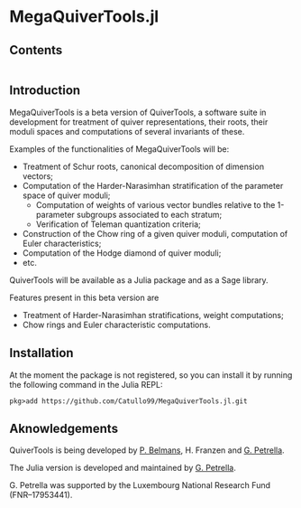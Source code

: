 # MegaQuiverTools.jl

## Contents

```@contents
```

## Introduction

MegaQuiverTools is a beta version of QuiverTools,
a software suite in development for treatment of quiver representations,
their roots, their moduli spaces and computations of several invariants of these.

Examples of the functionalities of MegaQuiverTools will be:

- Treatment of Schur roots, canonical decomposition of dimension vectors;
- Computation of the Harder-Narasimhan stratification of the parameter space of quiver moduli;
    - Computation of weights of various vector bundles relative to the 1-parameter subgroups associated to each stratum;
    - Verification of Teleman quantization criteria;
- Construction of the Chow ring of a given quiver moduli, computation of Euler characteristics;
- Computation of the Hodge diamond of quiver moduli;
- etc.

QuiverTools will be available as a Julia package and as a Sage library.

Features present in this beta version are

 - Treatment of Harder-Narasimhan stratifications, weight computations;
 - Chow rings and Euler characteristic computations.

## Installation

At the moment the package is not registered, so you can install it by running the following command in the Julia REPL:

```julia-repl
pkg>add https://github.com/Catullo99/MegaQuiverTools.jl.git
```


## Aknowledgements

QuiverTools is being developed by [P. Belmans](https://pbelmans.ncag.info/), H. Franzen and [G. Petrella](https://www.giannipetrella.eu).

The Julia version is developed and maintained by [G. Petrella](https://www.giannipetrella.eu).

G. Petrella was supported by the Luxembourg National Research Fund (FNR–17953441).
